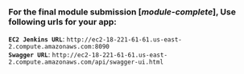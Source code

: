 
### For the final module submission [*module-complete*], Use following urls for your app:    
**`EC2 Jenkins URL`**: `http://ec2-18-221-61-61.us-east-2.compute.amazonaws.com:8090`  
**`Swagger URL`**: `http://ec2-18-221-61-61.us-east-2.compute.amazonaws.com/api/swagger-ui.html`  
